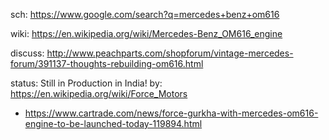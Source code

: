 sch: https://www.google.com/search?q=mercedes+benz+om616

wiki: https://en.wikipedia.org/wiki/Mercedes-Benz_OM616_engine

discuss: http://www.peachparts.com/shopforum/vintage-mercedes-forum/391137-thoughts-rebuilding-om616.html

status: Still in Production in India!
by: https://en.wikipedia.org/wiki/Force_Motors
- https://www.cartrade.com/news/force-gurkha-with-mercedes-om616-engine-to-be-launched-today-119894.html
